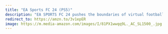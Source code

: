 ```yaml
---
title: "EA Sports FC 24 (PS5)"
description: "EA SPORTS FC 24 pushes the boundaries of virtual football with cutting-edge graphics and fluid gameplay. Featuring immersive modes like Career, Ultimate Team, and Volta, players can build their dream squads and conquer the pitch. With realistic player movements and stadium atmospheres, every match feels like a championship showdown. Get ready for football gaming at its finest. #affiliate #ad"
redirect_to: https://amzn.to/3v1epER
image: https://m.media-amazon.com/images/I/81PX1wwqq9L._AC_SL1500_.jpg
---
```

